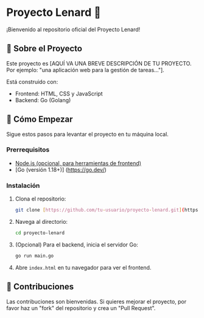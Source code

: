 # Proyecto Lenard 🚀

¡Bienvenido al repositorio oficial del Proyecto Lenard!

## 🎯 Sobre el Proyecto

Este proyecto es [AQUÍ VA UNA BREVE DESCRIPCIÓN DE TU PROYECTO. Por ejemplo: "una aplicación web para la gestión de tareas..."].

Está construido con:
* Frontend: HTML, CSS y JavaScript
* Backend: Go (Golang)

## 🚀 Cómo Empezar

Sigue estos pasos para levantar el proyecto en tu máquina local.

### Prerrequisitos

* [Node.js (opcional, para herramientas de frontend)](https://nodejs.org/)
* [Go (versión 1.18+)] (https://go.dev/)

### Instalación

1.  Clona el repositorio:
    ```bash
    git clone [https://github.com/tu-usuario/proyecto-lenard.git](https://github.com/tu-usuario/proyecto-lenard.git)
    ```
2.  Navega al directorio:
    ```bash
    cd proyecto-lenard
    ```
3.  (Opcional) Para el backend, inicia el servidor Go:
    ```bash
    go run main.go
    ```
4.  Abre `index.html` en tu navegador para ver el frontend.

## 🤝 Contribuciones

Las contribuciones son bienvenidas. Si quieres mejorar el proyecto, por favor haz un "fork" del repositorio y crea un "Pull Request".